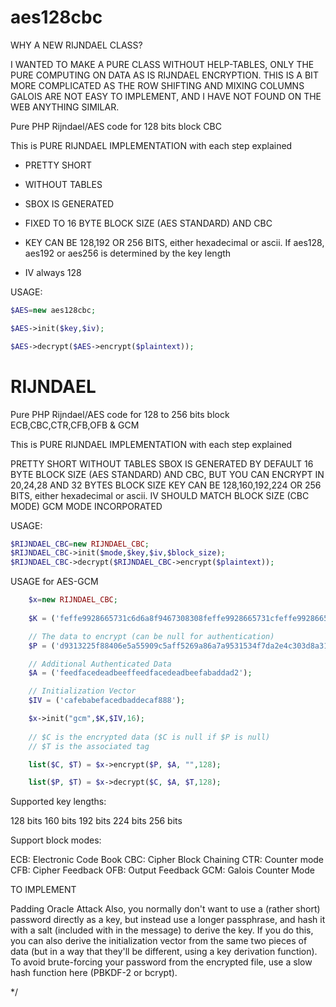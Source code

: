 # aes128cbc

WHY A NEW RIJNDAEL CLASS?

I WANTED TO MAKE A PURE CLASS WITHOUT HELP-TABLES, ONLY THE PURE COMPUTING ON DATA AS IS RIJNDAEL ENCRYPTION. THIS IS A BIT MORE COMPLICATED AS THE ROW SHIFTING AND MIXING COLUMNS GALOIS ARE NOT EASY TO IMPLEMENT, AND I HAVE NOT FOUND ON THE WEB ANYTHING SIMILAR.

Pure PHP Rijndael/AES code for 128 bits block CBC

This is PURE RIJNDAEL IMPLEMENTATION with each step explained

- PRETTY SHORT

- WITHOUT TABLES

- SBOX IS GENERATED

- FIXED TO 16 BYTE BLOCK SIZE (AES STANDARD) AND CBC

- KEY CAN BE 128,192 OR 256 BITS, either hexadecimal or ascii. If aes128, aes192 or aes256 is determined by the key length

- IV always 128


USAGE:
```php
$AES=new aes128cbc;

$AES->init($key,$iv);

$AES->decrypt($AES->encrypt($plaintext));
```
# RIJNDAEL

Pure PHP Rijndael/AES code for 128 to 256 bits block ECB,CBC,CTR,CFB,OFB & GCM

This is PURE RIJNDAEL IMPLEMENTATION with each step explained

PRETTY SHORT
WITHOUT TABLES
SBOX IS GENERATED
BY DEFAULT 16 BYTE BLOCK SIZE (AES STANDARD) AND CBC, BUT YOU CAN ENCRYPT IN 20,24,28 AND 32 BYTES BLOCK SIZE
KEY CAN BE 128,160,192,224 OR 256 BITS, either hexadecimal or ascii. 
IV SHOULD MATCH BLOCK SIZE (CBC MODE)
GCM MODE INCORPORATED

USAGE:
```php
$RIJNDAEL_CBC=new RIJNDAEL_CBC;
$RIJNDAEL_CBC->init($mode,$key,$iv,$block_size);
$RIJNDAEL_CBC->decrypt($RIJNDAEL_CBC->encrypt($plaintext));
```
USAGE for AES-GCM
```php
	$x=new RIJNDAEL_CBC; 
	
	$K = ('feffe9928665731c6d6a8f9467308308feffe9928665731cfeffe9928665731c6d6a8f9467308308feffe9928665731c');

	// The data to encrypt (can be null for authentication)
	$P = ('d9313225f88406e5a55909c5aff5269a86a7a9531534f7da2e4c303d8a318a721c3c0c95956809532fcf0e2449a6b525b16aedf5aa0de657ba637b39');

	// Additional Authenticated Data
	$A = ('feedfacedeadbeeffeedfacedeadbeefabaddad2');

	// Initialization Vector
	$IV = ('cafebabefacedbaddecaf888');

	$x->init("gcm",$K,$IV,16);
	
	// $C is the encrypted data ($C is null if $P is null)
	// $T is the associated tag

	list($C, $T) = $x->encrypt($P, $A, "",128);

	list($P, $T) = $x->decrypt($C, $A, $T,128);
```
Supported key lengths:

128 bits
160 bits
192 bits
224 bits
256 bits

Support block modes:

ECB: Electronic Code Book
CBC: Cipher Block Chaining
CTR: Counter mode
CFB: Cipher Feedback
OFB: Output Feedback
GCM: Galois Counter Mode


TO IMPLEMENT

Padding Oracle Attack
Also, you normally don't want to use a (rather short) password directly as a key, but instead use a longer passphrase, and hash it with a salt (included with in the message) to derive the key. If you do this, you can also derive the initialization vector from the same two pieces of data (but in a way that they'll be different, using a key derivation function). To avoid brute-forcing your password from the encrypted file, use a slow hash function here (PBKDF-2 or bcrypt).

*/
